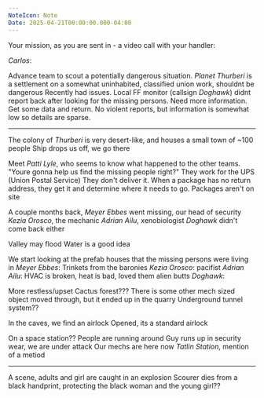 ```yaml
---
NoteIcon: Note
Date: 2025-04-21T00:00:00.000-04:00
---
```

Your mission, as you are sent in - a video call with your handler:

*Carlos*: 

Advance team to scout a potentially dangerous situation.
*Planet Thurberi* is a settlement on a somewhat uninhabited, classified union work, shouldnt be dangerous
Recently had issues. Local FF monitor (callsign *Doghawk*) didnt report back after looking for the missing persons.
Need more information. Get some data and return. 
No violent reports, but information is somewhat low so details are sparse.

---

The colony of *Thurberi* is very desert-like, and houses a small town of ~100 people
Ship drops us off, we go there

Meet *Patti Lyle*, who seems to know what happened to the other teams.
"Youre gonna help us find the missing people right?"
They work for the UPS (Union Postal Service)
They don't deliver it. When a package has no return address, they get it and determine where it needs to go.
Packages aren't on site

A couple months back, *Meyer Ebbes* went missing, our head of security 
*Kezia Orosco*, the mechanic
*Adrian Ailu*, xenobiologist
*Doghawk* didn't come back either

Valley may flood
Water is a good idea

We start looking at the prefab houses that the missing persons were living in
*Meyer Ebbes*: Trinkets from the baronies
*Kezia Orosco*: pacifist
*Adrian Ailu*: HVAC is broken, heat is bad, loved them alien butts
*Doghawk*:

More restless/upset
Cactus forest???
There is some other mech sized object moved through, but it ended up in the quarry
Underground tunnel system??

In the caves, we find an airlock
Opened, its a standard airlock

On a space station??
People are running around
Guy runs up in security wear, we are under attack
Our mechs are here now
*Tatlin Station*, mention of a metiod

---

A scene, adults and girl are caught in an explosion
Scourer dies from a black handprint, protecting the black woman and the young girl??